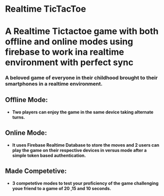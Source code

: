 # Realtime TicTacToe
# A Realtime Tictactoe game with both offline and online modes using firebase to work ina realtime environment with perfect sync

### A beloved game of everyone in their childhood brought to their smartphones in a realtime environment.

## Offline Mode:

* #### Two players can enjoy the game in the same device taking alternate turns.


## Online Mode:

* #### It uses Firebase Realtime Database to store the moves and 2 users can play the game on their respective devices in versus mode after a simple token based authentication.


## Made Competetive:

* #### 3 competetive modes to test your proficiency of the game challenging youe friend to a game of 20 ,15 and 10 seconds.

